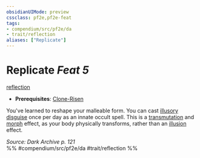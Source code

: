 ```yaml
---
obsidianUIMode: preview
cssclass: pf2e,pf2e-feat
tags:
- compendium/src/pf2e/da
- trait/reflection
aliases: ["Replicate"]
---
```

# Replicate  *Feat 5*  
[reflection](/rules/traits/reflection-da.md)  

- **Prerequisites**: [Clone-Risen](/compendium/feats/clone-risen-da.md)

You've learned to reshape your malleable form. You can cast [illusory disguise](/compendium/spells/illusory-disguise.md) once per day as an innate occult spell. This is a [transmutation](/rules/traits/transmutation.md) and [morph](/rules/traits/morph.md) effect, as your body physically transforms, rather than an [illusion](/rules/traits/illusion.md) effect.

*Source: Dark Archive p. 121*  
%% #compendium/src/pf2e/da #trait/reflection %%
